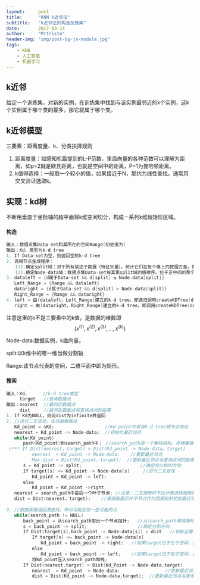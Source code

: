 ```yaml
---
layout:     post
title:      "KNN k近邻法"
subtitle:   "k近邻法的构造及搜索"
date:       2017-03-14
author:     "Mrtriste"
header-img: "img/post-bg-js-module.jpg"
tags:
    - KNN
    - 人工智能
    - 机器学习
---
```


## k近邻

给定一个训练集，对新的实例，在训练集中找到与该实例最邻近的k个实例，这k个实例属于哪个类的最多，那它就属于哪个类。



## k近邻模型

三要素：距离度量、k、分类抉择规则

1. 距离度量：如感知机篇提到的L-P范数，里面向量的各种范数可以理解为距离，如p=2就是欧氏距离，也就是空间中的距离，P=1为曼哈顿距离。
2. k值得选择：一般取一个较小的值，如果接近于N，那约为线性查找。通常用交叉验证选取k。





## 实现：kd树

不断用垂直于坐标轴的超平面将k维空间切分，构成一系列k维超矩形区域。

#### 构造

```cpp
输入：数据点集Data-set和其所在的空间Range(初始值为)
输出：Kd，类型为k-d tree  
1. If Data-set为空，则返回空的k-d tree  
2. 调用节点生成程序：  
　　(1).确定split域：对于所有描述子数据（特征矢量），统计它们在每个维上的数据方差。假设每条数据记录为64维，可计算64个方差。挑选出最大值，对应的维就是split域的值。数据方差大表明沿该坐标轴方向上的数据分散得比较开，在这个方向上进行数据分割有较好的分辨率；  
　　(2).确定Node-data域：数据点集Data-set按其第split域的值排序。位于正中间的那个数据点被选为Node-data。此时新的Data-set = Data-set \ Node-data（除去其中Node-data这一点）。  
3. dataleft = {d属于Data-set && d[split] ≤ Node-data[split]}  
   Left_Range = {Range && dataleft}  
   dataright = {d属于Data-set && d[split] > Node-data[split]}  
   Right_Range = {Range && dataright}  
4. left = 由(dataleft，Left_Range)建立的k-d tree，即递归调用createKDTree(dataleft,Left_Range).并设置left的parent域为Kd；  
   right = 由(dataright，Right_Range)建立的k-d tree，即调用createKDTree(dataleft,Left_Range).并设置right的parent域为Kd。 
```

注意这里的k不是三要素中的k值，是数据的维数即$$(x^{(1)},x^{(2)},x^{(3)},...,x^{(k)})$$

Node-data:数据实例，k维向量。

split:以k维中的哪一维当做分割轴

Range:该节点代表的空间，二维平面中即为矩形。



#### 搜索

```cpp
输入：Kd，     //k-d tree类型  
     target   //查询数据点  
输出：nearest  //最邻近数据点  
     dist     //最邻近数据点和查询点间的距离  
1. If Kd为NULL，则设dist为infinite并返回  
2. //进行二叉查找，生成搜索路径  
   Kd_point = &Kd;                   //Kd-point中保存k-d tree根节点地址  
   nearest = Kd_point -> Node-data;  //初始化最近邻点  
   while(Kd_point)
   　　push(Kd_point)到search_path中； //search_path是一个堆栈结构，存储着搜索路径节点指针  
 /*** If Dist(nearest，target) > Dist(Kd_point -> Node-data，target) 
   　　　　nearest  = Kd_point -> Node-data;    //更新最近邻点 
   　　　　Max_dist = Dist(Kd_point，target);  //更新最近邻点与查询点间的距离  ***/  
   　　s = Kd_point -> split;                      //确定待分割的方向  
   　　If target[s] <= Kd_point -> Node-data[s]     //进行二叉查找  
   　　　　Kd_point = Kd_point -> left;  
   　　else  
   　　　　Kd_point = Kd_point ->right;  
   nearest = search_path中最后一个叶子节点; //注意：二叉搜索时不比计算选择搜索路径中的最邻近点，这部分已被注释  
   dist = Dist(nearest，target);    //直接取最后叶子节点作为回溯前的初始最近邻点  
  
3. //按搜索路径回溯查找，中间可能会加一些可能的点  
   while(search_path != NULL) 
   　　back_point = 从search_path取出一个节点指针;   //从search_path堆栈弹栈  
   　　s = back_point -> split;                   //确定分割方向  
   　　If Dist(target[s],back_point -> Node-data[s]) < dist   //判断还需进入的子空间,相反空间  
   　　　　If target[s] <= back_point -> Node-data[s]  
   　　　　　　Kd_point = back_point -> right;   //如果target位于左子空间，就应进入右子空间  
   　　　　else  
   　　　　　　Kd_point = back_point -> left;    //如果target位于右子空间，就应进入左子空间  
   　　　　将Kd_point压入search_path堆栈;  
   　　If Dist(nearest,target) > Dist(Kd_Point -> Node-data,target)  
   　　　　nearest  = Kd_point -> Node-data;                 //更新最近邻点  
   　　　　dist = Dist(Kd_point -> Node-data,target);  //更新最近邻点与查询点间的距离 
```



